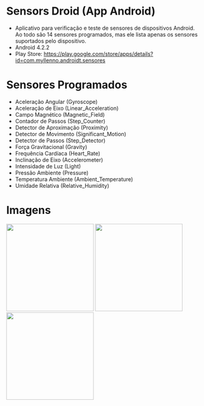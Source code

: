 # Sensors Droid (App Android)

* Aplicativo para verificação e teste de sensores de dispositivos Android. Ao todo são 14 sensores programados, 
mas ele lista apenas os sensores suportados pelo dispositivo. 
* Android 4.2.2
* Play Store: https://play.google.com/store/apps/details?id=com.myllenno.androidt.sensores

# Sensores Programados

- Aceleração Angular (Gyroscope)
- Aceleração de Eixo (Linear_Acceleration)
- Campo Magnético (Magnetic_Field)
- Contador de Passos (Step_Counter)
- Detector de Aproximação (Proximity)
- Detector de Movimento (Significant_Motion)
- Detector de Passos (Step_Detector)
- Força Gravitacional (Gravity)
- Frequência Cardíaca (Heart_Rate)
- Inclinação de Eixo (Accelerometer)
- Intensidade de Luz (Light)
- Pressão Ambiente (Pressure)
- Temperatura Ambiente (Ambient_Temperature)
- Umidade Relativa (Relative_Humidity)

# Imagens

<img src="https://github.com/lucasmlima08/Android_SensorsDroid/blob/master/imgMain.png" width="230" />
<img src="https://github.com/lucasmlima08/Android_SensorsDroid/blob/master/imgMenu.png" width="230" />
<img src="https://github.com/lucasmlima08/SensorsDroid_Android/blob/master/imgSensor1.png" width="230" />
